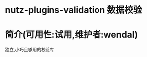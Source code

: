 nutz-plugins-validation 数据校验
==================================

简介(可用性:试用,维护者:wendal)
==================================

独立,小巧且够用的校验库